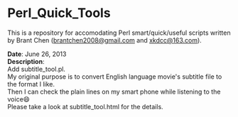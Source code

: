 Perl_Quick_Tools
================

This is a repository for accomodating Perl smart/quick/useful scripts written by Brant Chen 
(brantchen2008@gmail.com and xkdcc@163.com).

**Date**: June 26, 2013<br>
**Description**:<br>
Add subtitle_tool.pl. <br>
My original purpose is to convert English language movie's subtitle file to the format I like.<br>
Then I can check the plain lines on my smart phone while listening to the voice:smile:<br>
Please take a look at subtitle_tool.html for the details.<br>


